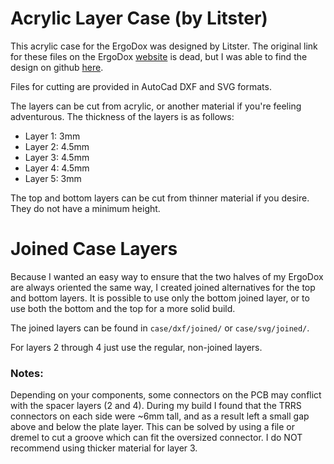 # Acrylic Layer Case (by Litster)

This acrylic case for the ErgoDox was designed by Litster. The original link
for these files on the ErgoDox [website](http://ergodox.org/Downloads.aspx) is
dead, but I was able to find the design on github [here](https://github.com/bishboria/ErgoDox/tree/master/ErgoDox%20Acrylic%20Case/ErgoDOX%20Acrylic%20Case%20-%20Designed%20by%20Litster).

Files for cutting are provided in AutoCad DXF and SVG formats.

The layers can be cut from acrylic, or another material if you're feeling
adventurous. The thickness of the layers is as follows:

* Layer 1: 3mm
* Layer 2: 4.5mm
* Layer 3: 4.5mm
* Layer 4: 4.5mm
* Layer 5: 3mm

The top and bottom layers can be cut from thinner material if you desire. They
do not have a minimum height.

# Joined Case Layers

Because I wanted an easy way to ensure that the two halves of my ErgoDox are
always oriented the same way, I created joined alternatives for the top and
bottom layers. It is possible to use only the bottom joined layer, or to use
both the bottom and the top for a more solid build.

The joined layers can be found in `case/dxf/joined/` or `case/svg/joined/`.

For layers 2 through 4 just use the regular, non-joined layers.

### Notes:

Depending on your components, some connectors on the PCB may conflict with the
spacer layers (2 and 4). During my build I found that the TRRS connectors on
each side were ~6mm tall, and as a result left a small gap above and below the
plate layer. This can be solved by using a file or dremel to cut a groove which
can fit the oversized connector. I do NOT recommend using thicker material for
layer 3.
